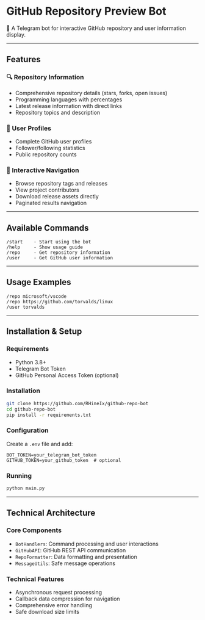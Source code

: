 # GitHub Repository Preview Bot

🤖 A Telegram bot for interactive GitHub repository and user information display.

---

## Features

### 🔍 Repository Information
- Comprehensive repository details (stars, forks, open issues)
- Programming languages with percentages
- Latest release information with direct links
- Repository topics and description

### 👤 User Profiles
- Complete GitHub user profiles
- Follower/following statistics
- Public repository counts

### 🚀 Interactive Navigation
- Browse repository tags and releases
- View project contributors
- Download release assets directly
- Paginated results navigation

---

## Available Commands

```
/start    - Start using the bot  
/help     - Show usage guide  
/repo     - Get repository information  
/user     - Get GitHub user information  
```

---

## Usage Examples

```
/repo microsoft/vscode  
/repo https://github.com/torvalds/linux  
/user torvalds  
```

---

## Installation & Setup

### Requirements

- Python 3.8+
- Telegram Bot Token
- GitHub Personal Access Token (optional)

### Installation

```bash
git clone https://github.com/RHineIx/github-repo-bot  
cd github-repo-bot  
pip install -r requirements.txt  
```

### Configuration

Create a `.env` file and add:

```env
BOT_TOKEN=your_telegram_bot_token  
GITHUB_TOKEN=your_github_token  # optional  
```

### Running

```bash
python main.py
```

---

## Technical Architecture

### Core Components

- `BotHandlers`: Command processing and user interactions  
- `GitHubAPI`: GitHub REST API communication  
- `RepoFormatter`: Data formatting and presentation  
- `MessageUtils`: Safe message operations  

### Technical Features

- Asynchronous request processing  
- Callback data compression for navigation  
- Comprehensive error handling  
- Safe download size limits